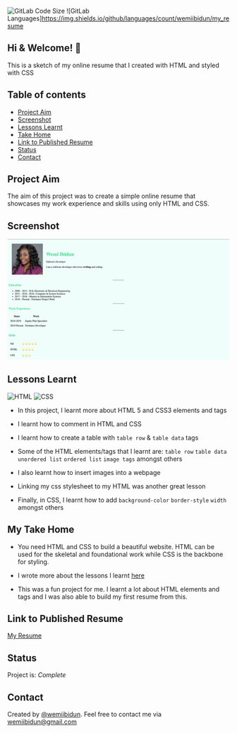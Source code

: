 ![GitLab Code Size](https://img.shields.io/github/languages/code-size/wemiibidun/my_resume)
![GitLab Languages]https://img.shields.io/github/languages/count/wemiibidun/my_resume


## Hi & Welcome! 👋

This is a sketch of my online resume that I created with HTML and styled with CSS


## Table of contents
* [Project Aim](#project-aim)
* [Screenshot](#screenshot)
* [Lessons Learnt](#lessons-learnt)
* [Take Home](#my-take-home)
* [Link to Published Resume](#link-to-published-resume)
* [Status](#status)
* [Contact](#contact)


## Project Aim
The aim of this project was to create a simple online resume that showcases my work experience and skills using only HTML and CSS.

## Screenshot
![Sample image](https://github.com/wemiibidun/my_resume/blob/master/resume_screenshot.png)


## Lessons Learnt
![HTML](https://img.shields.io/badge/HTML-239120?&style=for-the-badge&logo=html5&logoColor=white)
![CSS](https://img.shields.io/badge/CSS-239120?&style=for-the-badge&logo=css3&logoColor=white)

- In this project, I learnt more about HTML 5 and CSS3 elements and tags

- I learnt how to comment in HTML and CSS

- I learnt how to create a table with `table row` & `table data` tags

- Some of the HTML elements/tags that I learnt are: `table row` `table data` `unordered list` `ordered list` `image tags` amongst others

- I also learnt how to insert images into a webpage

- Linking my css stylesheet to my HTML was another great lesson

- Finally, in CSS, I learnt how to add `background-color` `border-style` `width` amongst others



## My Take Home

- You need HTML and CSS to build a beautiful website. HTML can be used for the skeletal and foundational work while CSS is the backbone for styling.

- I wrote more about the lessons I learnt [here](http://www.wemiibidun.com/2019/10/5-differences-between-html-css.html)

- This was a fun project for me. I learnt a lot about HTML elements and tags and I was also able to build my first resume from this.


## Link to Published Resume

[My Resume](https://wemiibidun.github.io/my_resume/)


## Status
Project is: _Complete_

## Contact
Created by [@wemiibidun](https://twitter.com/wemiibidun/). Feel free to contact me via wemiibidun@gmail.com
